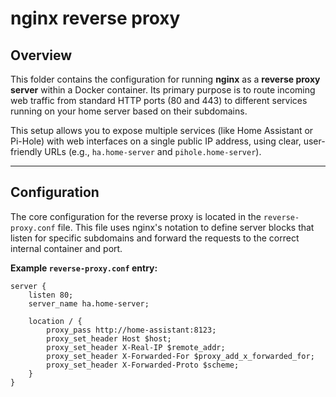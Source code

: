 # nginx reverse proxy

## Overview

This folder contains the configuration for running **nginx** as a **reverse proxy server** within a Docker container. Its primary purpose is to route incoming web traffic from standard HTTP ports (80 and 443) to different services running on your home server based on their subdomains.

This setup allows you to expose multiple services (like Home Assistant or Pi-Hole) with web interfaces on a single public IP address, using clear, user-friendly URLs (e.g., `ha.home-server` and `pihole.home-server`).

---

## Configuration

The core configuration for the reverse proxy is located in the `reverse-proxy.conf` file. This file uses nginx's notation to define server blocks that listen for specific subdomains and forward the requests to the correct internal container and port.

**Example `reverse-proxy.conf` entry:**

```nginx
server {
    listen 80;
    server_name ha.home-server;

    location / {
        proxy_pass http://home-assistant:8123;
        proxy_set_header Host $host;
        proxy_set_header X-Real-IP $remote_addr;
        proxy_set_header X-Forwarded-For $proxy_add_x_forwarded_for;
        proxy_set_header X-Forwarded-Proto $scheme;
    }
}
```